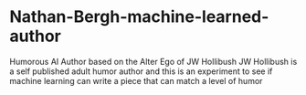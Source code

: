 # Nathan-Bergh-machine-learned-author
Humorous AI Author based on the Alter Ego of JW Hollibush
JW Hollibush is a self published adult humor author and this is an experiment to see if machine learning can write a piece that can match a level of humor
